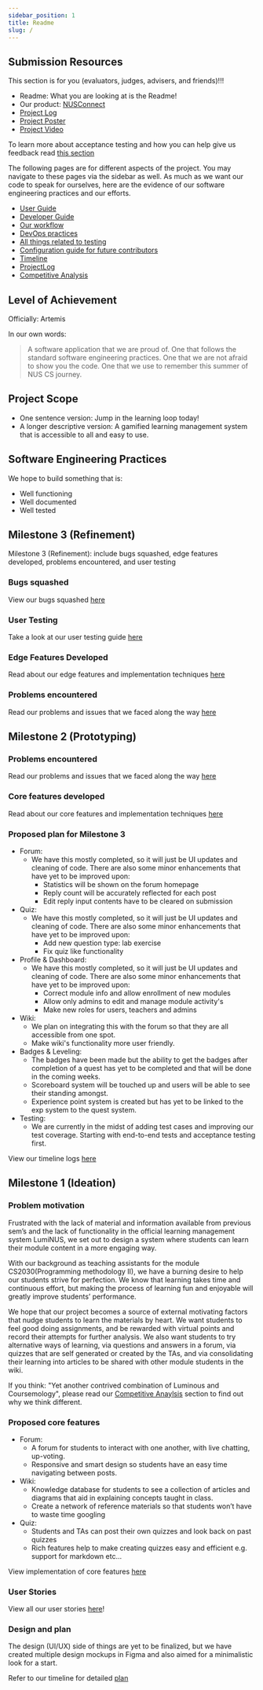 ```yaml
---
sidebar_position: 1
title: Readme
slug: /
---
```


## **Submission Resources**

This section is for you (evaluators, judges, advisers, and friends)!!!

- Readme: What you are looking at is the Readme!
- Our product: [NUSConnect](https://nus-connect.vercel.app/)
- [Project Log](ProjectLog)
- [Project Poster](https://github.com/notawakestudio/NUSConnect/blob/main/public/NotAwake.png?raw=true)
- [Project Video](https://youtu.be/_XADzDJ645E)

To learn more about acceptance testing and how you can help give us feedback
read [this section](TestingGuide#acceptance-test)

The following pages are for different aspects of the project. You may navigate
to these pages via the sidebar as well. As much as we want our code to speak for
ourselves, here are the evidence of our software engineering practices and our
efforts.

- [User Guide](UserGuide)
- [Developer Guide](DeveloperGuide)
- [Our workflow](WorkflowGuide)
- [DevOps practices](DevOpsGuide)
- [All things related to testing](TestingGuide)
- [Configuration guide for future contributors](ConfigurationGuide)
- [Timeline](Timeline)
- [ProjectLog](ProjectLog)
- [Competitive Analysis](CompetitiveAnalysis)

## **Level of Achievement**

Officially: Artemis

In our own words:

> A software application that we are proud of. One that follows the standard
> software engineering practices. One that we are not afraid to show you the
> code. One that we use to remember this summer of NUS CS journey.

## **Project Scope**

- One sentence version: Jump in the learning loop today!
- A longer descriptive version: A gamified learning management system that is
  accessible to all and easy to use.

## **Software Engineering Practices**

We hope to build something that is:

- Well functioning
- Well documented
- Well tested

## **Milestone 3 (Refinement)**

Milestone 3 (Refinement): include bugs squashed, edge features developed,
problems encountered, and user testing

### Bugs squashed

View our bugs squashed
[here](https://github.com/notawakestudio/NUSConnect/issues?q=is%3Aissue+label%3Atype.Bug+is%3Aclosed)

### User Testing

Take a look at our user testing guide [here](TestingGuide#acceptance-test)

### Edge Features Developed

Read about our edge features and implementation techniques
[here](DeveloperGuide#functionality)

### Problems encountered

Read our problems and issues that we faced along the way
[here](ProjectLog#progress-in-a-few-words)

## **Milestone 2 (Prototyping)**

### Problems encountered

Read our problems and issues that we faced along the way
[here](ProjectLog#progress-in-a-few-words)

### Core features developed

Read about our core features and implementation techniques
[here](DeveloperGuide#functionality)

### Proposed plan for Milestone 3

- Forum:
  - We have this mostly completed, so it will just be UI updates and cleaning of
    code. There are also some minor enhancements that have yet to be improved
    upon:
    - Statistics will be shown on the forum homepage
    - Reply count will be accurately reflected for each post
    - Edit reply input contents have to be cleared on submission
- Quiz:
  - We have this mostly completed, so it will just be UI updates and cleaning of
    code. There are also some minor enhancements that have yet to be improved
    upon:
    - Add new question type: lab exercise
    - Fix quiz like functionality
- Profile & Dashboard:
  - We have this mostly completed, so it will just be UI updates and cleaning of
    code. There are also some minor enhancements that have yet to be improved
    upon:
    - Correct module info and allow enrollment of new modules
    - Allow only admins to edit and manage module activity's
    - Make new roles for users, teachers and admins
- Wiki:
  - We plan on integrating this with the forum so that they are all accessible
    from one spot.
  - Make wiki's functionality more user friendly.
- Badges & Leveling:
  - The badges have been made but the ability to get the badges after completion
    of a quest has yet to be completed and that will be done in the coming
    weeks.
  - Scoreboard system will be touched up and users will be able to see their
    standing amongst.
  - Experience point system is created but has yet to be linked to the exp
    system to the quest system.
- Testing:
  - We are currently in the midst of adding test cases and improving our test
    coverage. Starting with end-to-end tests and acceptance testing first.

View our timeline logs [here](Timeline)

## **Milestone 1 (Ideation)**

### Problem motivation

Frustrated with the lack of material and information available from previous
sem’s and the lack of functionality in the official learning management system
LumiNUS, we set out to design a system where students can learn their module
content in a more engaging way.

With our background as teaching assistants for the module CS2030(Programming
methodology II), we have a burning desire to help our students strive for
perfection. We know that learning takes time and continuous effort, but making
the process of learning fun and enjoyable will greatly improve students’
performance.

We hope that our project becomes a source of external motivating factors that
nudge students to learn the materials by heart. We want students to feel good
doing assignments, and be rewarded with virtual points and record their attempts
for further analysis. We also want students to try alternative ways of learning,
via questions and answers in a forum, via quizzes that are self generated or
created by the TAs, and via consolidating their learning into articles to be
shared with other module students in the wiki.

If you think: "Yet another contrived combination of Luminous and Coursemology",
please read our [Competitive Anaylsis](CompetitiveAnalysis) section to find out
why we think different.

### Proposed core features

- Forum:
  - A forum for students to interact with one another, with live chatting,
    up-voting.
  - Responsive and smart design so students have an easy time navigating between
    posts.
- Wiki:
  - Knowledge database for students to see a collection of articles and diagrams
    that aid in explaining concepts taught in class.
  - Create a network of reference materials so that students won’t have to waste
    time googling
- Quiz:
  - Students and TAs can post their own quizzes and look back on past quizzes
  - Rich features help to make creating quizzes easy and efficient e.g. support
    for markdown etc...

View implementation of core features [here](DeveloperGuide#quiz)

### User Stories

View all our user stories [here](DeveloperGuide#user-stories)!

### Design and plan

The design (UI/UX) side of things are yet to be finalized, but we have created
multiple design mockups in Figma and also aimed for a minimalistic look for a
start.

Refer to our timeline for detailed [plan](Timeline)

